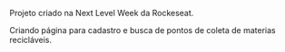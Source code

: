 Projeto criado na Next Level Week da Rockeseat.

Criando página para cadastro e busca de pontos de coleta de materias recicláveis.